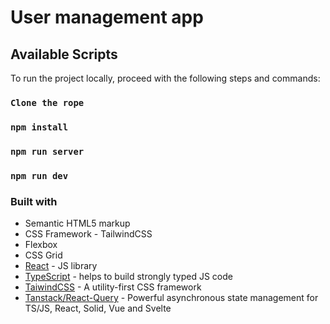 # User management app

## Available Scripts

To run the project locally, proceed with the following steps and commands:

### `Clone the rope`

### `npm install`

### `npm run server`

### `npm run dev`

### Built with

- Semantic HTML5 markup
- CSS Framework - TailwindCSS
- Flexbox
- CSS Grid
- [React](https://reactjs.org/) - JS library
- [TypeScript](https://www.typescriptlang.org/) - helps to build strongly typed JS code
- [TaiwindCSS](https://tailwindcss.com/) - A utility-first CSS framework
- [Tanstack/React-Query](https://tanstack.com/query/v3/) - Powerful asynchronous state management for TS/JS, React, Solid, Vue and Svelte
